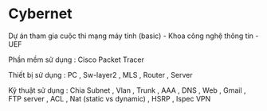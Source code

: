 # Cybernet
Dự án tham gia cuộc thi mạng máy tính (basic) - Khoa công nghệ thông tin - UEF

Phần mềm sử dụng : Cisco Packet Tracer 

Thiết bị sử dụng : PC , Sw-layer2 , MLS , Router , Server 

Kỹ thuật sử dụng : 
  Chia Subnet ,
  Vlan , Trunk ,
  AAA , DNS , Web , Gmail , FTP server ,
  ACL , 
  Nat (static vs dynamic) ,
  HSRP ,
  Ispec VPN 
